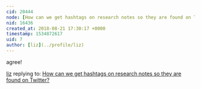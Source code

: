 ```yaml
---
cid: 20444
node: [How can we get hashtags on research notes so they are found on Twitter?](../notes/kullboys/06-06-2018/how-can-we-get-hashtags-on-research-notes-so-they-are-found-on-twitter)
nid: 16436
created_at: 2018-08-21 17:30:17 +0000
timestamp: 1534872617
uid: 7
author: [liz](../profile/liz)
---
```


agree!

[liz](../profile/liz) replying to: [How can we get hashtags on research notes so they are found on Twitter?](../notes/kullboys/06-06-2018/how-can-we-get-hashtags-on-research-notes-so-they-are-found-on-twitter)


